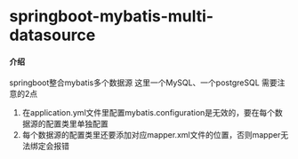 # springboot-mybatis-multi-datasource

#### 介绍
springboot整合mybatis多个数据源
这里一个MySQL、一个postgreSQL
需要注意的2点
1. 在application.yml文件里配置mybatis.configuration是无效的，要在每个数据源的配置类里单独配置
2. 每个数据源的配置类里还要添加对应mapper.xml文件的位置，否则mapper无法绑定会报错
